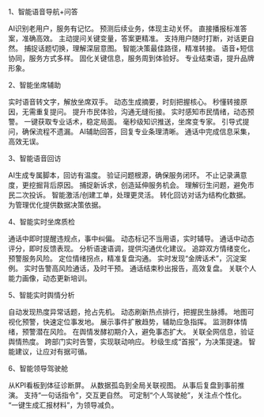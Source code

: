 1、智能语音导航+问答

AI识别老用户，服务有记忆。
预测后续业务，体现主动关怀。
直接播报标准答案，准确高效。
主动提问关键变量，答案更精准。
支持用户随时打断，对话更自然。
捕捉话题切换，理解深层意图。
智能决策最佳路径，精准转接。
语音+短信协同，服务方式多样。
固化关键信息，服务周到体验好。
专业结束语，提升品牌形象。

2、智能坐席辅助

实时语音转文字，解放坐席双手。
动态生成摘要，时刻把握核心。
秒懂转接原因，无需重复提问。
提升市民体验，沟通无缝衔接。
实时感知市民情绪，动态预警。
一键获取专业话术，稳定局面。
毫秒级知识推送，坐席变专家。
引导式提问，确保流程不遗漏。
AI辅助回答，回复专业条理清晰。
通话中完成信息采集，高效无误。

3、智能语音回访

AI生成专属脚本，回访有温度。
验证问题根源，确保服务闭环。
不止记录满意度，更挖掘背后原因。
捕捉新诉求，创造延伸服务机会。
理解衍生问题，避免市民二次投诉。
智能激活/创建工单，处理更灵活。
转化回访对话为结构化数据。
为管理优化提供数据决策依据。

4、智能实时坐席质检

通话中即时提醒违规点，事中纠偏。
动态标记不当用语，实时辅导。
通话中动态评分，即时反馈表现。
分析语速语调，提供沟通优化建议。
追踪双方情绪变化，预警服务风险。
定位情绪拐点，精准复盘沟通。
实时发现“金牌话术”，沉淀案例。
实时告警高风险通话，及时干预。
通话结束秒出报告，高效复盘。
关联个人能力画像，动态更新培训。

5、智能实时舆情分析

自动发现热度异常话题，抢占先机。
动态刷新热点排行，把握民生脉搏。
地图可视化预警，快速定位事发地。
展示事件扩散趋势，辅助应急指挥。
监测群体情绪，预警潜在风险。
在舆情发酵初期介入，避免事态扩大。
关联全网信息，验证舆情热度。
跨部门实时告警，实现联动响应。
秒级生成“首报”，为决策提速。
智能建议，让应对有据可循。

6、智能领导驾驶舱

从KPI看板到体征诊断屏。
从数据孤岛到全局关联视图。
从事后复盘到事前推演。
支持“一句话指令”，交互更自然。
可定制“个人驾驶舱”，关注点个性化。
“一键生成汇报材料”，为领导减负。